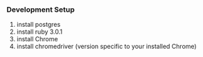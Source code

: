 ### Development Setup

1. install postgres
1. install ruby 3.0.1
1. install Chrome
1. install chromedriver (version specific to your installed Chrome)
